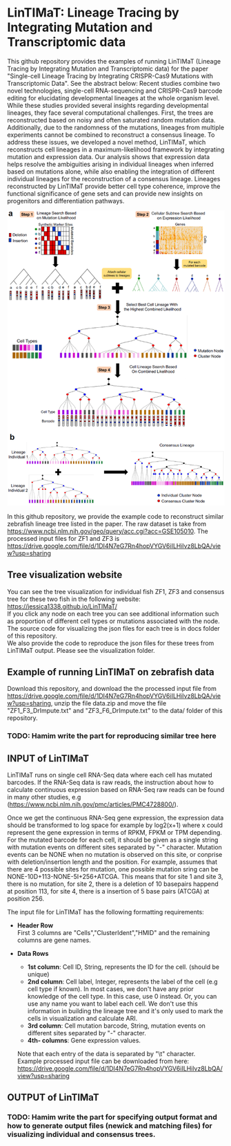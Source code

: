 # LinTIMaT: Lineage Tracing by Integrating Mutation and Transcriptomic data

This github repository provides the examples of running LinTIMaT (Lineage Tracing by Integrating Mutation and Transcriptomic data) for the paper "Single-cell Lineage Tracing by Integrating CRISPR-Cas9 Mutations with Transcriptomic Data". See the abstract below:
Recent studies combine two novel technologies, single-cell RNA-sequencing and CRISPR-Cas9 barcode editing for elucidating developmental lineages at the whole organism level. While these studies provided several insights regarding developmental lineages, they face several computational challenges. First, the trees are reconstructed based on noisy and often saturated random mutation data. Additionally, due to the randomness of the mutations, lineages from multiple experiments cannot be combined to reconstruct a consensus lineage. To address these issues, we developed a novel method, LinTIMaT, which reconstructs cell lineages in a maximum-likelihood framework by integrating mutation and expression data. Our analysis shows that expression data helps resolve the ambiguities arising in individual lineages when inferred based on mutations alone, while also enabling the integration of different individual lineages for the reconstruction of a consensus lineage. Lineages reconstructed by LinTIMaT provide better cell type coherence, improve the functional significance of gene sets and can provide new insights on progenitors and differentiation pathways.

![method_overview](images/method_overview.PNG)

In this github repository, we provide the example code to reconstruct similar zebrafish lineage tree listed in the paper. The raw dataset is take from https://www.ncbi.nlm.nih.gov/geo/query/acc.cgi?acc=GSE105010.
The processed input files for ZF1 and ZF3 is https://drive.google.com/file/d/1DI4N7eG7Rn4hopVYGV6iILHilvz8LbQA/view?usp=sharing

## Tree visualization website
You can see the tree visualization for individual fish ZF1, ZF3 and consensus tree for these two fish in the following website: https://jessica1338.github.io/LinTIMaT/  
If you click any node on each tree you can see additional information such as proportion of different cell types or mutations associated with the node.  
The source code for visualizing the json files for each tree is in docs folder of this repository.  
We also provide the code to reproduce the json files for these trees from LinTIMaT output. Please see the visualization folder.

## Example of running LinTIMaT on zebrafish data
Download this repository, and download the the processed input file from https://drive.google.com/file/d/1DI4N7eG7Rn4hopVYGV6iILHilvz8LbQA/view?usp=sharing, unzip the file data.zip and move the file "ZF1_F3_DrImpute.txt" and "ZF3_F6_DrImpute.txt" to the data/ folder of this repository.

### TODO: Hamim write the part for reproducing similar tree here


## INPUT of LinTIMaT
LinTIMaT runs on single cell RNA-Seq data where each cell has mutated barcodes. If the RNA-Seq data is raw reads, the instruction about how to calculate continuous expression based on RNA-Seq raw reads can be found in many other studies, e.g (https://www.ncbi.nlm.nih.gov/pmc/articles/PMC4728800/). 

Once we get the continuous RNA-Seq gene expression, the expression data should be transformed to log space for example by log2(x+1) where x could represent the gene expression in terms of RPKM, FPKM or TPM depending.   
For the mutated barcode for each cell, it should be given as a single string with mutation events on different sites separated by "-" character. Mutation events can be NONE when no mutation is observed on this site, or conprise with deletion/insertion length and the position. For example, assumes that there are 4 possible sites for mutation, one possible mutation sring can be NONE-10D+113-NONE-5I+256+ATCGA. This means that for site 1 and site 3, there is no mutation, for site 2, there is a deletion of 10 basepairs happend at position 113, for site 4, there is a insertion of 5 base pairs (ATCGA) at position 256.

The input file for LinTIMaT has the following formatting requirements:  
* __Header Row__   
	First 3 columns are "Cells","ClusterIdent","HMID" and the remaining columns are gene names.  
* __Data Rows__   
	* __1st column__: Cell ID, String, represents the ID for the cell. (should be unique)  
	* __2nd column__: Cell label, Integer, represents  the label of the cell (e.g cell type if known). In most cases, we don't have any prior knowledge of the cell type. In this case, use 0 instead. Or, you can use any name you want to label each cell. We don't use this information in building the lineage tree and it's only used to mark the cells in visualization and calculate ARI.  
	* __3rd column__: Cell mutation barcode, String, mutation events on different sites separated by "-" character.  
	* __4th- columns__: Gene expression values.    
    
    Note that each entry of the data is separated by "\t" character.  
	Example processed input file can be downloaded from here:  
    https://drive.google.com/file/d/1DI4N7eG7Rn4hopVYGV6iILHilvz8LbQA/view?usp=sharing

## OUTPUT of LinTIMaT
### TODO: Hamim write the part for specifying output format and how to generate output files (newick and matching files) for visualizing individual and consensus trees.

